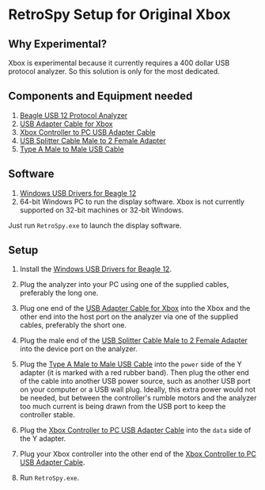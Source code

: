 

RetroSpy Setup for Original Xbox
======

## Why Experimental?

Xbox is experimental because it currently requires a 400 dollar USB protocol analyzer.  So this solution is only for the most dedicated.

## Components and Equipment needed

1. [Beagle USB 12 Protocol Analyzer](https://www.totalphase.com/products/beagle-usb12/)
3. [USB Adapter Cable for Xbox](https://www.amazon.com/NEORTX-Adapter-Cable-Xbox-Black/dp/B00SMCJB4Y/ref=sr_1_6?ie=UTF8&qid=1549049686&sr=8-6&keywords=xbox+usb)
3. [Xbox Controller to PC USB Adapter Cable](https://www.amazon.com/Mcbazel-Replacement-Xbox-Controller-Adapter-Microsoft/dp/B000RT2868/ref=sr_1_18?ie=UTF8&qid=1549049720&sr=8-18&keywords=xbox+controller+to+pc)
4. [USB Splitter Cable Male to 2 Female Adapter](https://www.amazon.com/gp/product/B01KX4TKH6/ref=ppx_yo_dt_b_asin_title_o02__o00_s00?ie=UTF8&psc=1)
5. [Type A Male to Male USB Cable](https://www.amazon.com/gp/product/B00P0E3954/ref=ppx_yo_dt_b_asin_title_o01__o00_s00?ie=UTF8&th=1)

## Software

1. [Windows USB Drivers for Beagle 12](https://www.totalphase.com/products/usb-drivers-windows/)
2. 64-bit Windows PC to run the display software. Xbox is not currently supported on 32-bit machines or 32-bit Windows.

Just run ``RetroSpy.exe`` to launch the display software.

## Setup

1. Install the [Windows USB Drivers for Beagle 12](https://www.totalphase.com/products/usb-drivers-windows/).

2. Plug the analyzer into your PC using one of the supplied cables, preferably the long one.

3. Plug one end of the [USB Adapter Cable for Xbox](https://www.amazon.com/NEORTX-Adapter-Cable-Xbox-Black/dp/B00SMCJB4Y/ref=sr_1_6?ie=UTF8&qid=1549049686&sr=8-6&keywords=xbox+usb) into the Xbox and the other end into the host port on the analyzer via one of the supplied cables, preferably the short one.

4. Plug the male end of the [USB Splitter Cable Male to 2 Female Adapter](https://www.amazon.com/gp/product/B01KX4TKH6/ref=ppx_yo_dt_b_asin_title_o02__o00_s00?ie=UTF8&psc=1) into the device port on the analyzer.

5. Plug the [Type A Male to Male USB Cable](https://www.amazon.com/gp/product/B00P0E3954/ref=ppx_yo_dt_b_asin_title_o01__o00_s00?ie=UTF8&th=1) into the ``power`` side of the Y adapter (it is marked with a red rubber band).  Then plug the other end of the cable into another USB power source, such as another USB port on your computer or a USB wall plug.  Ideally, this extra power would not be needed, but between the controller's rumble motors and the analyzer too much current is being drawn from the USB port to keep the controller stable.

6. Plug the [Xbox Controller to PC USB Adapter Cable](https://www.amazon.com/Mcbazel-Replacement-Xbox-Controller-Adapter-Microsoft/dp/B000RT2868/ref=sr_1_18?ie=UTF8&qid=1549049720&sr=8-18&keywords=xbox+controller+to+pc) into the ``data`` side of the Y adapter.

7. Plug your Xbox controller into the other end of the [Xbox Controller to PC USB Adapter Cable](https://www.amazon.com/Mcbazel-Replacement-Xbox-Controller-Adapter-Microsoft/dp/B000RT2868/ref=sr_1_18?ie=UTF8&qid=1549049720&sr=8-18&keywords=xbox+controller+to+pc).

8. Run ``RetroSpy.exe``.
